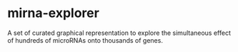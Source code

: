 # mirna-explorer
A set of curated graphical representation to explore the simultaneous effect of hundreds of microRNAs onto thousands of genes.
